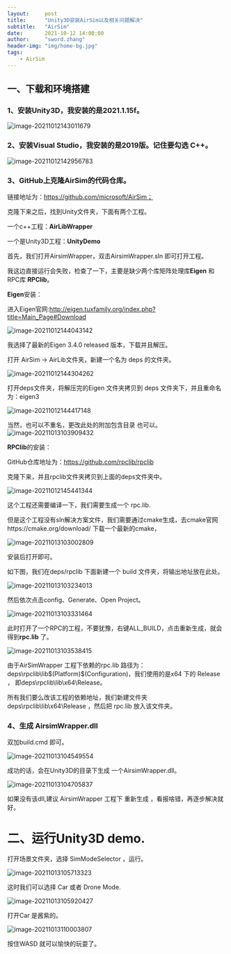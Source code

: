 ```yaml
---
layout:     post
title:      "Unity3D安装AirSim以及相关问题解决"
subtitle:   "AirSim"
date:       2021-10-12 14:00:00
author:     "sword.zhang"
header-img: "img/home-bg.jpg"
tags:
    - AirSim
---
```


## 一、下载和环境搭建

### 1、安装Unity3D，我安装的是2021.1.15f。

![image-20211012143011679](D:\SoftProject\GitHub\nankenan.github.io\img\AirsimSetup\image-20211012143011679.png)

### 2、安装Visual Studio，我安装的是2019版。记住要勾选 C++。

![image-20211012142956783](D:\SoftProject\GitHub\nankenan.github.io\img\AirsimSetup\image-20211012142956783.png)



### 3、GitHub上克隆AirSim的代码仓库。

链接地址为：https://github.com/microsoft/AirSim；

克隆下来之后，找到Unity文件夹，下面有两个工程。

一个c++工程：**AirLibWrapper**

一个是Unity3D工程：**UnityDemo**

首先，我们打开AirsimWrapper，双击AirsimWrapper.sln 即可打开工程。

我这边直接运行会失败，检查了一下，主要是缺少两个库矩阵处理库**Eigen** 和 RPC库 **RPClib**。

**Eigen**安装：

进入Eigen官网:http://eigen.tuxfamily.org/index.php?title=Main_Page#Download

![image-20211012144043142](D:\SoftProject\GitHub\nankenan.github.io\img\AirsimSetup\image-20211012144043142.png)

我选择了最新的Eigen 3.4.0 released 版本，下载并且解压。

打开 AirSim -> AirLib文件夹，新建一个名为 deps 的文件夹。

![image-20211012144304262](D:\SoftProject\GitHub\nankenan.github.io\img\AirsimSetup\image-20211012144304262.png)

打开deps文件夹，将解压完的Eigen 文件夹拷贝到 deps 文件夹下，并且重命名为：eigen3

![image-20211012144417148](D:\SoftProject\GitHub\nankenan.github.io\img\AirsimSetup\image-20211012144417148.png)



当然，也可以不重名，更改此处的附加包含目录 也可以。![image-20211013103909432](D:\SoftProject\GitHub\nankenan.github.io\img\AirsimSetup\image-20211013103909432.png)

**RPClib**的安装：

GitHub仓库地址为：https://github.com/rpclib/rpclib

克隆下来，并且rpclib文件夹拷贝到上面的deps文件夹中。

![image-20211012145441344](D:\SoftProject\GitHub\nankenan.github.io\img\AirsimSetup\image-20211012145441344.png)



这个工程还需要编译一下，我们需要生成一个 rpc.lib.

但是这个工程没有sln解决方案文件，我们需要通过cmake生成，去cmake官网https://cmake.org/download/ 下载一个最新的cmake，

![image-20211013103002809](D:\SoftProject\GitHub\nankenan.github.io\img\AirsimSetup\image-20211013103002809.png)

 安装后打开即可。

如下图，我们在deps/rpclib 下面新建一个 build 文件夹，将输出地址放在此处。



![image-20211013103234013](D:\SoftProject\GitHub\nankenan.github.io\img\AirsimSetup\image-20211013103234013.png)

然后依次点击config、Generate、Open Project。



![image-20211013103331464](D:\SoftProject\GitHub\nankenan.github.io\img\AirsimSetup\image-20211013103331464.png)

此时打开了一个RPC的工程，不要犹豫，右键ALL_BUILD，点击重新生成，就会得到**rpc.lib** 了。



![image-20211013103538415](D:\SoftProject\GitHub\nankenan.github.io\img\AirsimSetup\image-20211013103538415.png)

由于AirSimWrapper 工程下依赖的rpc.lib 路径为：deps\rpclib\lib\$(Platform)\$(Configuration)，我们使用的是x64 下的 Release ， 即deps\rpclib\lib\x64\Release。

所有我们要么改该工程的依赖地址，我们新建文件夹 deps\rpclib\lib\x64\Release ，然后把 rpc.lib 放入该文件夹。



### 4、生成 AirsimWrapper.dll

双加build.cmd 即可。



![image-20211013104549554](D:\SoftProject\GitHub\nankenan.github.io\img\AirsimSetup\image-20211013104549554.png)

成功的话，会在Unity3D的目录下生成 一个AirsimWrapper.dll。



![image-20211013104705837](D:\SoftProject\GitHub\nankenan.github.io\img\AirsimSetup\image-20211013104705837.png)

如果没有该dll,建议 AirsimWrapper 工程下 重新生成 ，看报啥错，再逐步解决就好。



# 二、运行Unity3D demo.

打开场景文件夹，选择 SimModeSelector ，运行。

![image-20211013105713323](D:\SoftProject\GitHub\nankenan.github.io\img\AirsimSetup\image-20211013105713323.png)

这时我们可以选择 Car 或者 Drone Mode.

![image-20211013105920427](D:\SoftProject\GitHub\nankenan.github.io\img\AirsimSetup\image-20211013105920427.png)



打开Car 是酱紫的。

![image-20211013110003807](D:\SoftProject\GitHub\nankenan.github.io\img\AirsimSetup\image-20211013110003807.png)



按住WASD 就可以愉快的玩耍了。